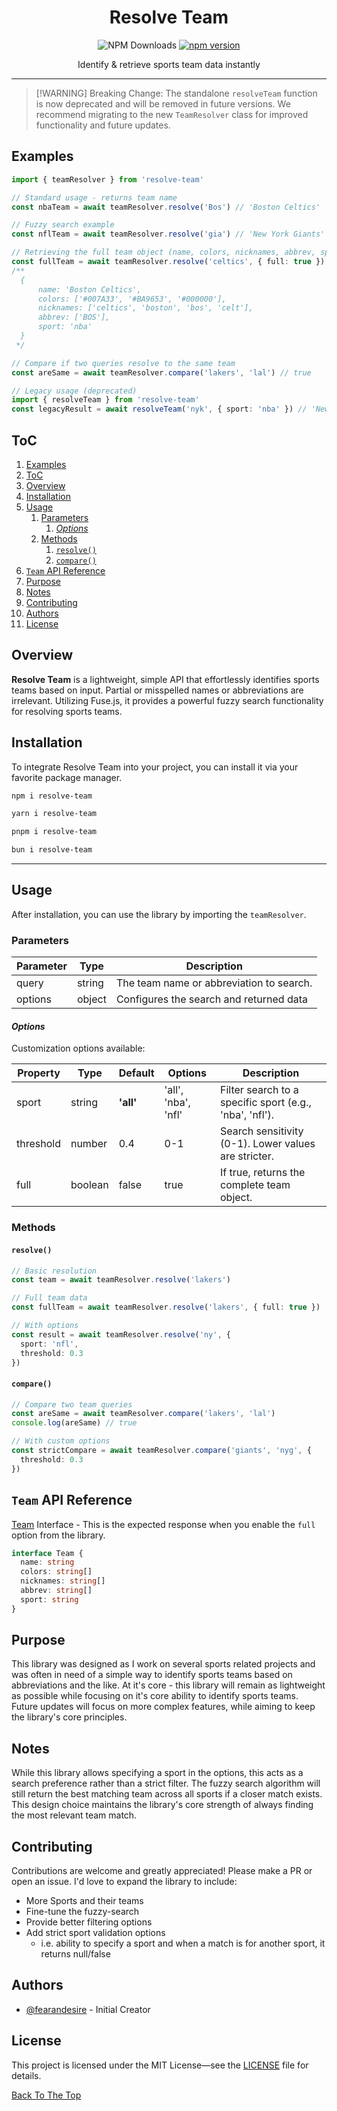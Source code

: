 <h1 align="center">Resolve Team</h1>

<div align="center">

![NPM Downloads](https://img.shields.io/npm/d18m/resolve-team)
[![npm version](https://img.shields.io/npm/v/resolve-team.svg?style=flat)](https://www.npmjs.com/package/resolve-team)

</div>

<p align="center">Identify & retrieve sports team data instantly</p>

---

> [!WARNING] Breaking Change: The standalone `resolveTeam` function is now deprecated and will be removed in future versions. We recommend migrating to the new `TeamResolver` class for improved functionality and future updates.

## Examples 

```ts
import { teamResolver } from 'resolve-team'

// Standard usage - returns team name
const nbaTeam = await teamResolver.resolve('Bos') // 'Boston Celtics'

// Fuzzy search example
const nflTeam = await teamResolver.resolve('gia') // 'New York Giants'

// Retrieving the full team object (name, colors, nicknames, abbrev, sport)
const fullTeam = await teamResolver.resolve('celtics', { full: true })
/**
  {
      name: 'Boston Celtics',
      colors: ['#007A33', '#BA9653', '#000000'],
      nicknames: ['celtics', 'boston', 'bos', 'celt'],
      abbrev: ['BOS'],
      sport: 'nba'
  }
 */

// Compare if two queries resolve to the same team
const areSame = await teamResolver.compare('lakers', 'lal') // true

// Legacy usage (deprecated)
import { resolveTeam } from 'resolve-team'
const legacyResult = await resolveTeam('nyk', { sport: 'nba' }) // 'New York Knicks'
```

## ToC
1. [Examples](#examples)
2. [ToC](#toc)
3. [Overview](#overview)
4. [Installation](#installation)
5. [Usage](#usage)
   1. [Parameters](#parameters)
      1. [_Options_](#options)
   2. [Methods](#methods)
      1. [`resolve()`](#resolve)
      2. [`compare()`](#compare)
6. [`Team` API Reference](#team-api-reference)
7. [Purpose](#purpose)
8. [Notes](#notes)
9. [Contributing](#contributing)
10. [Authors](#authors)
11. [License](#license)

## Overview
**Resolve Team** is a lightweight, simple API that effortlessly identifies sports teams based on input. Partial or misspelled names or abbreviations are irrelevant. Utilizing Fuse.js, it provides a powerful fuzzy search functionality for resolving sports teams.

## Installation
To integrate Resolve Team into your project, you can install it via your favorite package manager.

```bash
npm i resolve-team

yarn i resolve-team

pnpm i resolve-team

bun i resolve-team
```

---
## Usage
After installation, you can use the library by importing the `teamResolver`.

### Parameters

| Parameter | Type   | Description                              |
| --------- | ------ | ---------------------------------------- |
| query     | string | The team name or abbreviation to search. |
| options   | object | Configures the search and returned data  |

#### _Options_

Customization options available:

| Property  | Type    | Default   | Options             | Description                                             |
| --------- | ------- | --------- | ------------------- | ------------------------------------------------------- |
| sport     | string  | **'all'** | 'all', 'nba', 'nfl' | Filter search to a specific sport (e.g., 'nba', 'nfl'). |
| threshold | number  | 0.4       | 0-1                 | Search sensitivity (0-1). Lower values are stricter.    |
| full      | boolean | false     | true                | If true, returns the complete team object.              |

### Methods

#### `resolve()`
```ts
// Basic resolution
const team = await teamResolver.resolve('lakers')

// Full team data
const fullTeam = await teamResolver.resolve('lakers', { full: true })

// With options
const result = await teamResolver.resolve('ny', {
  sport: 'nfl',
  threshold: 0.3
})
```

#### `compare()`
```ts
// Compare two team queries
const areSame = await teamResolver.compare('lakers', 'lal')
console.log(areSame) // true

// With custom options
const strictCompare = await teamResolver.compare('giants', 'nyg', {
  threshold: 0.3
})
```

## `Team` API Reference
[Team](src/interfaces.ts) Interface - This is the expected response when you enable the `full` option from the library. 

```ts
interface Team {
  name: string
  colors: string[]
  nicknames: string[]
  abbrev: string[]
  sport: string
}
```

## Purpose

This library was designed as I work on several sports related projects and was often in need of a simple way to identify sports teams based on abbreviations and the like.
At it's core - this library will remain as lightweight as possible while focusing on it's core ability to identify sports teams. Future updates will focus on more complex features, while aiming to keep the library's core principles.

## Notes

While this library allows specifying a sport in the options, this acts as a search preference rather than a strict filter. The fuzzy search algorithm will still return the best matching team across all sports if a closer match exists. This design choice maintains the library's core strength of always finding the most relevant team match.

## Contributing
Contributions are welcome and greatly appreciated! Please make a PR or open an issue. I'd love to expand the library to include:
- More Sports and their teams
- Fine-tune the fuzzy-search
- Provide better filtering options
- Add strict sport validation options
  - i.e. ability to specify a sport and when a match is for another sport, it returns null/false

## Authors
- [@fearandesire](https://github.com/fearandesire) - Initial Creator

## License
This project is licensed under the MIT License—see the [LICENSE](LICENSE) file for details.

[Back To The Top](#toc)
